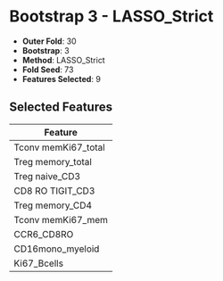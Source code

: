 # Bootstrap 3 - LASSO_Strict

- **Outer Fold**: 30
- **Bootstrap**: 3
- **Method**: LASSO_Strict
- **Fold Seed**: 73
- **Features Selected**: 9

## Selected Features

| Feature |
|---------|
| Tconv memKi67_total |
| Treg memory_total |
| Treg naive_CD3 |
| CD8 RO TIGIT_CD3 |
| Treg memory_CD4 |
| Tconv memKi67_mem |
| CCR6_CD8RO |
| CD16mono_myeloid |
| Ki67_Bcells |
